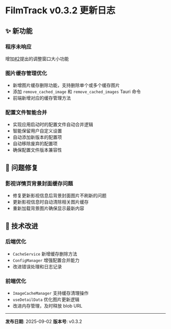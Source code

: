# FilmTrack v0.3.2 更新日志

## ✨ 新功能

### 程序未响应

增加[#2](https://github.com/yanstu/FilmTrack/issues/2)提出的调整窗口大小功能

### 图片缓存管理优化

- 新增图片缓存删除功能，支持删除单个或多个缓存图片
- 添加 `remove_cached_image` 和 `remove_cached_images` Tauri 命令
- 前端新增对应的缓存管理方法

### 配置文件智能合并

- 实现应用启动时的配置文件自动合并逻辑
- 智能保留用户自定义设置
- 自动添加新版本的配置项
- 自动移除废弃的配置项
- 确保配置文件版本兼容性

## 🐛 问题修复

### 影视详情页背景封面缓存问题

- 修复更新影视信息后背景封面图片不刷新的问题
- 更新影视信息时自动清除相关图片缓存
- 重新加载背景图片确保显示最新内容

## 🔧 技术改进

### 后端优化

- `CacheService` 新增缓存删除方法
- `ConfigManager` 增强配置合并能力
- 改进错误处理和日志记录

### 前端优化

- `ImageCacheManager` 支持缓存清理操作
- `useDetailData` 优化图片更新逻辑
- 改进内存管理，及时释放 blob URL

---

**发布日期**: 2025-09-02
**版本号**: v0.3.2